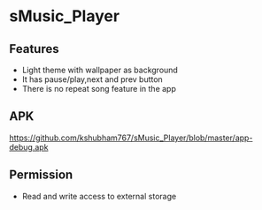 # sMusic_Player
## Features
* Light theme with wallpaper as background
* It has pause/play,next and prev button
* There is no repeat song feature in the app

## APK
https://github.com/kshubham767/sMusic_Player/blob/master/app-debug.apk

## Permission
* Read and write access to external storage
